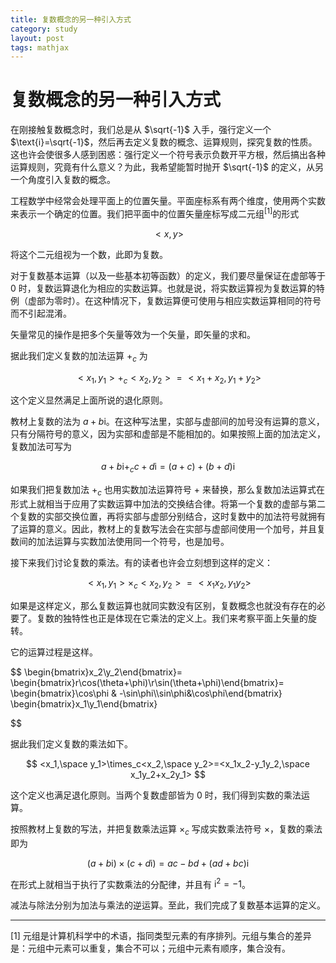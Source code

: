 ```yaml
---
title: 复数概念的另一种引入方式
category: study
layout: post
tags: mathjax
---
```


# 复数概念的另一种引入方式

在刚接触复数概念时，我们总是从 $\sqrt{-1}$ 入手，强行定义一个 $\text{i}=\sqrt{-1}$，然后再去定义复数的概念、运算规则，探究复数的性质。这也许会使很多人感到困惑：强行定义一个符号表示负数开平方根，然后搞出各种运算规则，究竟有什么意义？为此，我希望能暂时抛开 $\sqrt{-1}$ 的定义，从另一个角度引入复数的概念。

工程数学中经常会处理平面上的位置矢量。平面座标系有两个维度，使用两个实数来表示一个确定的位置。我们把平面中的位置矢量座标写成二元组<sup>[1]</sup>的形式

$$
<x, y>
$$

将这个二元组视为一个数，此即为复数。

对于复数基本运算（以及一些基本初等函数）的定义，我们要尽量保证在虚部等于 0 时，复数运算退化为相应的实数运算。也就是说，将实数运算视为复数运算的特例（虚部为零时）。在这种情况下，复数运算便可使用与相应实数运算相同的符号而不引起混淆。

矢量常见的操作是把多个矢量等效为一个矢量，即矢量的求和。

据此我们定义复数的加法运算 $+_c$ 为

$$
<x_1, y_1> +_c <x_2, y_2> = <x_1+x_2, y_1+y_2>
$$

这个定义显然满足上面所说的退化原则。

教材上复数的法为 $a+b\text{i}$。在这种写法里，实部与虚部间的加号没有运算的意义，只有分隔符号的意义，因为实部和虚部是不能相加的。如果按照上面的加法定义，复数加法可写为

$$
a+b\text{i}+_cc+d\text{i}=(a+c)+(b+d)\text{i}
$$

如果我们把复数加法 $+_c$ 也用实数加法运算符号 $+$ 来替换，那么复数加法运算式在形式上就相当于应用了实数运算中加法的交换结合律。将第一个复数的虚部与第二个复数的实部交换位置，再将实部与虚部分别结合，这时复数中的加法符号就拥有了运算的意义。因此，教材上的复数写法会在实部与虚部间使用一个加号，并且复数间的加法运算与实数加法使用同一个符号，也是加号。

接下来我们讨论复数的乘法。有的读者也许会立刻想到这样的定义：

$$
<x_1,y_1>\times_c<x_2,y_2>=<x_1x_2,y_1y_2>
$$

如果是这样定义，那么复数运算也就同实数没有区别，复数概念也就没有存在的必要了。复数的独特性也正是体现在它乘法的定义上。我们来考察平面上矢量的旋转。

它的运算过程是这样。

$$
\begin{bmatrix}x_2\\y_2\end{bmatrix}=
\begin{bmatrix}r\cos(\theta+\phi)\\r\sin(\theta+\phi)\end{bmatrix}=
\begin{bmatrix}\cos\phi & -\sin\phi\\\sin\phi&\cos\phi\end{bmatrix}
\begin{bmatrix}x_1\\y_1\end{bmatrix}

$$

据此我们定义复数的乘法如下。

$$
<x_1,\space y_1>\times_c<x_2,\space y_2>=<x_1x_2-y_1y_2,\space x_1y_2+x_2y_1>
$$

这个定义也满足退化原则。当两个复数虚部皆为 0 时，我们得到实数的乘法运算。

按照教材上复数的写法，并把复数乘法运算 $\times_c$ 写成实数乘法符号 $\times$，复数的乘法即为

$$
(a+b\text{i})\times(c+d\text{i})=ac-bd+(ad+bc)\text{i}
$$

在形式上就相当于执行了实数乘法的分配律，并且有 $\text{i}^2=-1$。

减法与除法分别为加法与乘法的逆运算。至此，我们完成了复数基本运算的定义。

---

[1] 元组是计算机科学中的术语，指同类型元素的有序排列。元组与集合的差异是：元组中元素可以重复，集合不可以；元组中元素有顺序，集合没有。
